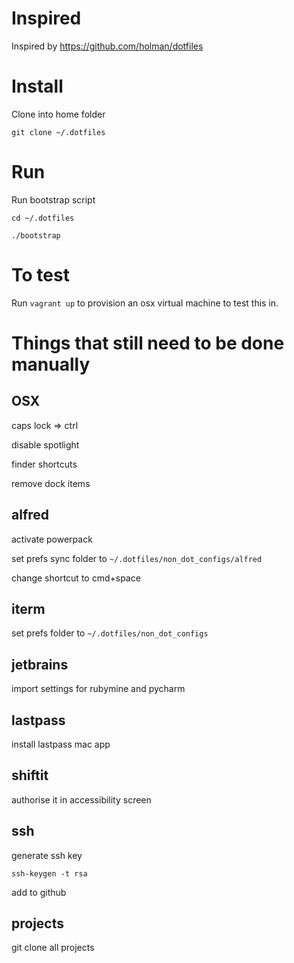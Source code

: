 # Inspired

Inspired by https://github.com/holman/dotfiles

# Install

Clone into home folder

`git clone ~/.dotfiles`

# Run 

Run bootstrap script

`cd ~/.dotfiles`

`./bootstrap`

# To test

Run `vagrant up` to provision an osx virtual machine to test this in.

# Things that still need to be done manually

## OSX
caps lock => ctrl

disable spotlight

finder shortcuts

remove dock items

## alfred
activate powerpack 

set prefs sync folder to `~/.dotfiles/non_dot_configs/alfred`

change shortcut to cmd+space

## iterm
set prefs folder to `~/.dotfiles/non_dot_configs`

## jetbrains
import settings for rubymine and pycharm

## lastpass
install lastpass mac app

## shiftit
authorise it in accessibility screen

## ssh
generate ssh key

	ssh-keygen -t rsa
add to github

## projects
git clone all projects




